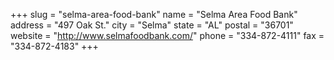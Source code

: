 +++
slug = "selma-area-food-bank"
name = "Selma Area Food Bank"
address = "497 Oak St."
city = "Selma"
state = "AL"
postal = "36701"
website = "http://www.selmafoodbank.com/"
phone = "334-872-4111"
fax = "334-872-4183"
+++
